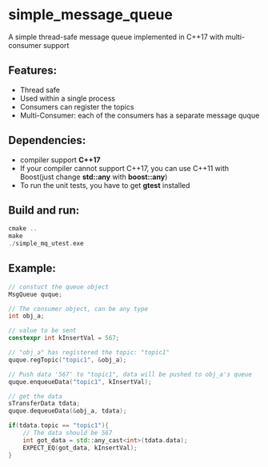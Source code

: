 # simple_message_queue
A simple thread-safe message queue implemented in C++17 with multi-consumer support

## Features: 
* Thread safe
* Used within a single process
* Consumers can register the topics
* Multi-Consumer: each of the consumers has a separate message quque

## Dependencies: 
* compiler support **C++17**
* If your compiler cannot support C++17, you can use C++11 with Boost(just change **std::any** with **boost::any**)
* To run the unit tests, you have to get **gtest** installed

## Build and run: 
```cpp
cmake ..
make
./simple_mq_utest.exe
```

## Example: 
```cpp
// constuct the queue object
MsgQueue quque;

// The consumer object, can be any type
int obj_a;

// value to be sent
constexpr int kInsertVal = 567;

// "obj_a" has registered the topic: "topic1"
quque.regTopic("topic1", &obj_a);

// Push data '567' to "topic1", data will be pushed to obj_a's queue
quque.enqueueData("topic1", kInsertVal);

// get the data
sTransferData tdata;
quque.dequeueData(&obj_a, tdata);

if(tdata.topic == "topic1"){
    // The data should be 567
    int got_data = std::any_cast<int>(tdata.data);
    EXPECT_EQ(got_data, kInsertVal);
}
```